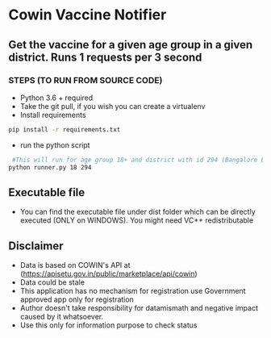 # Cowin Vaccine Notifier

## Get the vaccine for a given age group in a given district. Runs 1 requests per 3 second

### STEPS (TO RUN FROM SOURCE CODE)
- Python 3.6 + required
- Take the git pull, if you wish you can create a virtualenv
- Install requirements
```sh
pip install -r requirements.txt
```
- run the python script
```sh
 #This will run for age group 18+ and district with id 294 (Bangalore BBMP district)
python runner.py 18 294
```

## Executable file
- You can find the executable file under dist folder which can be directly executed (ONLY on WINDOWS). You might need VC++ redistributable

## Disclaimer

- Data is based on COWIN's API at (https://apisetu.gov.in/public/marketplace/api/cowin)
- Data could be stale
- This application has no mechanism for registration use Government approved app only for registration
- Author doesn't take responsibility for datamismath and negative impact caused by it whatsoever.
- Use this only for information purpose to check status
